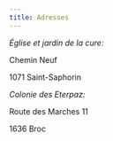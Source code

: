 ```yaml
---
title: Adresses
---
```


*Église et jardin de la cure:* 

Chemin Neuf

1071 Saint-Saphorin

*Colonie des Eterpaz:* 

Route des Marches 11

1636 Broc
